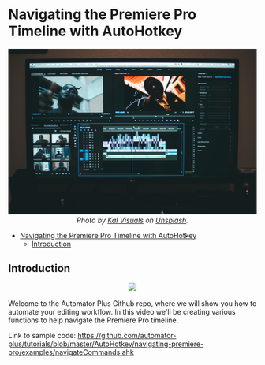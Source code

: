 # Navigating the Premiere Pro Timeline with AutoHotkey

<p align="center">
  <img src='./assets/cover-image.jpg'>
  <cite>Photo by <a href='https://unsplash.com/@kalvisuals'>Kal Visuals</a> on <a href='https://unsplash.com/s/photos/video-editor?utm_source=unsplash&utm_medium=referral&utm_content=creditCopyText'>Unsplash</a>.</cite>
</p>

- [Navigating the Premiere Pro Timeline with AutoHotkey](#navigating-the-premiere-pro-timeline-with-autohotkey)
  - [Introduction](#introduction)

## Introduction
<p align="center">
<a href='https://www.youtube.com/watch?v=Ni_x_mXqyXI'><img src='https://img.youtube.com/vi/Ni_x_mXqyXI.jpg' width='80%'></a>
</p>

Welcome to the Automator Plus Github repo, where we will show you how to automate your editing workflow. In this video we'll be creating various functions to help navigate the Premiere Pro timeline.

Link to sample code:
https://github.com/automator-plus/tutorials/blob/master/AutoHotkey/navigating-premiere-pro/examples/navigateCommands.ahk
